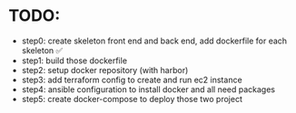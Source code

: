 # TODO:

- step0: create skeleton front end and back end, add dockerfile for each skeleton ✅
- step1: build those dockerfile
- step2: setup docker repository (with harbor)
- step3: add terraform config to create and run ec2 instance
- step4: ansible configuration to install docker and all need packages
- step5: create docker-compose to deploy those two project

